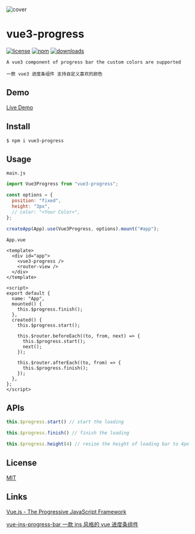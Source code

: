 ![cover](https://user-images.githubusercontent.com/11075892/98070512-4b2e7780-1e9c-11eb-885f-b13c91cee889.png)

# vue3-progress

[![license](https://img.shields.io/npm/l/vue3-progress?color=%2351bff4)](https://revolunet.mit-license.org/) [![npm](https://img.shields.io/npm/v/vue3-progress?color=%2333efc7)](https://www.npmjs.com/package/vue3-progress) [![downloads](https://img.shields.io/npm/dm/vue3-progress?color=%23ad43a7)](https://www.npmjs.com/package/vue3-progress)

`A vue3 component of progress bar the custom colors are supported`

`一款 vue3 进度条组件 支持自定义喜欢的颜色`

## Demo

[Live Demo](https://vue3-progress.netlify.app/)

## Install

```shell
$ npm i vue3-progress
```

## Usage

`main.js`

```js
import Vue3Progress from "vue3-progress";

const options = {
  position: "fixed",
  height: "3px",
  // color: "<Your Color>",
};

createApp(App).use(Vue3Progress, options).mount("#app");
```

`App.vue`

```vue
<template>
  <div id="app">
    <vue3-progress />
    <router-view />
  </div>
</template>

<script>
export default {
  name: "App",
  mounted() {
    this.$progress.finish();
  },
  created() {
    this.$progress.start();

    this.$router.beforeEach((to, from, next) => {
      this.$progress.start();
      next();
    });

    this.$router.afterEach((to, from) => {
      this.$progress.finish();
    });
  },
};
</script>
```

## APIs

```JavaScript
this.$progress.start() // start the loading
```

```JavaScript
this.$progress.finish() // finish the loading
```

```JavaScript
this.$progress.height(4) // resize the height of loading bar to 4px
```

## License

[MIT](https://opensource.org/licenses/MIT)

## Links

[Vue.js - The Progressive JavaScript Framework](https://vuejs.org/)

[vue-ins-progress-bar 一款 ins 风格的 vue 进度条组件](https://github.com/meloalright/vue-ins-progress-bar)
